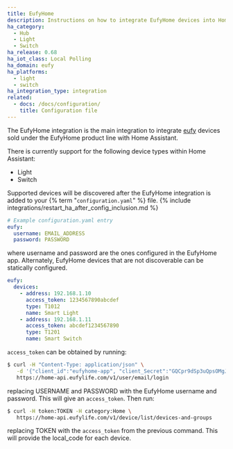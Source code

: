 ```yaml
---
title: EufyHome
description: Instructions on how to integrate EufyHome devices into Home Assistant.
ha_category:
  - Hub
  - Light
  - Switch
ha_release: 0.68
ha_iot_class: Local Polling
ha_domain: eufy
ha_platforms:
  - light
  - switch
ha_integration_type: integration
related:
  - docs: /docs/configuration/
    title: Configuration file
---
```


The EufyHome integration is the main integration to integrate [eufy](https://eufy.com/) devices sold under the EufyHome product line with Home Assistant.

There is currently support for the following device types within Home Assistant:

- Light
- Switch

Supported devices will be discovered after the EufyHome integration is added to your {% term "`configuration.yaml`" %} file.
{% include integrations/restart_ha_after_config_inclusion.md %}

```yaml
# Example configuration.yaml entry
eufy:
  username: EMAIL_ADDRESS
  password: PASSWORD
```

where username and password are the ones configured in the EufyHome app. Alternately, EufyHome devices that are not discoverable can be statically configured.

```yaml
eufy:
  devices:
    - address: 192.168.1.10
      access_token: 1234567890abcdef
      type: T1012
      name: Smart Light
    - address: 192.168.1.11
      access_token: abcdef1234567890
      type: T1201
      name: Smart Switch
```

`access_token` can be obtained by running:

```bash
$ curl -H "Content-Type: application/json" \
   -d '{"client_id":"eufyhome-app", "client_Secret":"GQCpr9dSp3uQpsOMgJ4xQ", "email":"USERNAME", "password":"PASSWORD"}' \
   https://home-api.eufylife.com/v1/user/email/login
```

replacing USERNAME and PASSWORD with the EufyHome username and password. This will give an `access_token`. Then run:

```bash
$ curl -H token:TOKEN -H category:Home \
   https://home-api.eufylife.com/v1/device/list/devices-and-groups
```

replacing TOKEN with the `access_token` from the previous command. This will provide the local_code for each device.
